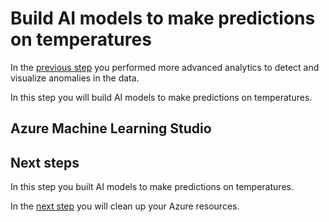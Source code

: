 # Build AI models to make predictions on temperatures

In the [previous step](./anomaly-detection.md) you performed more advanced analytics to detect and visualize anomalies in the data.

In this step you will build AI models to make predictions on temperatures.

## Azure Machine Learning Studio

## Next steps

In this step you built AI models to make predictions on temperatures.

In the [next step](./clean-up.md) you will clean up your Azure resources.
